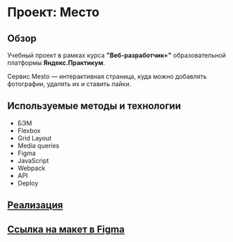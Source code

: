 # Проект: Место

## Обзор

Учебный проект в рамках курса **"Веб-разработчик+"** образовательной платформы **Яндекс.Практикум**.

Сервис Mesto — интерактивная страница, куда можно добавлять фотографии, удалять их и ставить лайки.

## Используемые методы и технологии

- БЭМ
- Flexbox
- Grid Layout
- Media queries
- Figma
- JavaScript
- Webpack
- API
- Deploy

## [Реализация](https://hlopoq.github.io/mesto-project/)

## [Ссылка на макет в Figma](https://www.figma.com/file/2cn9N9jSkmxD84oJik7xL7/JavaScript.-Sprint-4?node-id=0%3A1)
